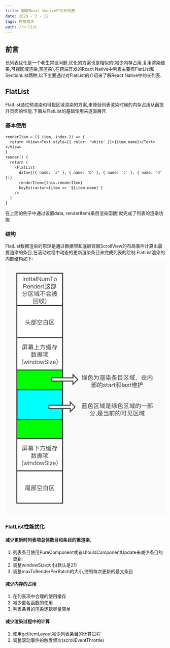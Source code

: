 ```yaml
---
title: 聊聊React Native中的长列表
date: 2020 - 3 - 22
tags: 跨端技术
path: /rn-list
---
```


## 前言
长列表优化是一个老生常谈问题,优化的方案也是相似的(减少内存占用,复用渲染结果,可视区域渲染,预渲染),在跨端开发的React Native中列表主要有FlatList和SectionList两种,以下主要通过对FlatList的介绍来了解React Native中的长列表.

## FlatList
FlatList通过预渲染和可视区域渲染的方案,来降低列表渲染时候的内存占用从而提升页面的性能.下面从FlatList的基础使用来逐渐展开.

### 基本使用

    renderItem = ({ item, index }) => {
      return <View><Text style={{ color: 'white' }}>{item.name}</Text></View>
    }
    render() {
      return (
        <FlatList
          data={[{ name: 'a' }, { name: 'b' }, { name: 'c' }, { name: 'd' }]}
          renderItem={this.renderItem}
          keyExtractor={item => `${item.name}`}
        />
      )
    }
在上面的例子中通过设置data, renderItem(条目渲染函数)就完成了列表的渲染功能
### 结构
FlatList数据渲染的原理是通过数据项和底层容器ScrollView的布局事件计算出需要渲染的条目,在滚动过程中动态的更新渲染条目来完成列表的绘制.FlatList渲染的内部结构如下:
![listSection](./RNList/list.png)  

### FlatList性能优化

#### 减少更新时列表项总体数目和条目的重渲染,
1. 列表条目使用PureComponent或者shouldComponentUpdate来减少条目的更新. 
2. 调整windowSize大小(默认是21)
3. 调整maxToRenderPerBatch的大小,控制每次更新的最大条目  

#### 减少内存的占用
1. 在列表项中合理的使用缓存
2. 减少匿名函数的使用
3. 列表条目的渲染逻辑尽量简单

#### 减少渲染过程中的计算
1. 使用getItemLayout减少列表条目的计算过程
2. 调整滚动事件的触发频次(scrollEventThrottle)




